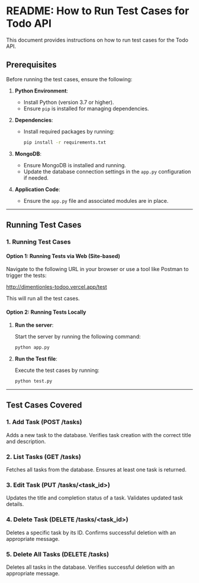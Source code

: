 # README: How to Run Test Cases for Todo API

This document provides instructions on how to run test cases for the Todo API.

## Prerequisites

Before running the test cases, ensure the following:

1. **Python Environment**:

   - Install Python (version 3.7 or higher).
   - Ensure `pip` is installed for managing dependencies.

2. **Dependencies**:

   - Install required packages by running:

     ```bash
     pip install -r requirements.txt
     ```

3. **MongoDB**:

   - Ensure MongoDB is installed and running.
   - Update the database connection settings in the `app.py` configuration if needed.

4. **Application Code**:
   - Ensure the `app.py` file and associated modules are in place.

---

## Running Test Cases

### 1. Running Test Cases

#### Option 1: Running Tests via Web (Site-based)

Navigate to the following URL in your browser or use a tool like Postman to trigger the tests:

http://dimentionles-todoo.vercel.app/test

This will run all the test cases.

#### Option 2: Running Tests Locally

1. **Run the server**:

    Start the server by running the following command:

    ````bash
    python app.py
    ````


2. **Run the Test file**:

    Execute the test cases by running:

    ```bash
    python test.py
    ````




---

## Test Cases Covered
### 1. Add Task (POST /tasks)
Adds a new task to the database.
Verifies task creation with the correct title and description.
### 2. List Tasks (GET /tasks)
Fetches all tasks from the database.
Ensures at least one task is returned.
### 3. Edit Task (PUT /tasks/<task_id>)
Updates the title and completion status of a task.
Validates updated task details.
### 4. Delete Task (DELETE /tasks/<task_id>)
Deletes a specific task by its ID.
Confirms successful deletion with an appropriate message.
### 5. Delete All Tasks (DELETE /tasks)
Deletes all tasks in the database.
Verifies successful deletion with an appropriate message.